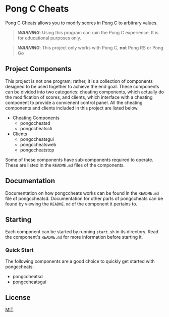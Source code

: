 # Pong C Cheats
Pong C Cheats allows you to modify scores in [Pong C](https://github.com/gltchitm/pong-c) to arbitrary values.

> ***WARNING***: Using this program can ruin the Pong C experience. It is for educational purposes only.

> ***WARNING***: This project only works with Pong C, **not** Pong RS or Pong Go

## Project Components
This project is not one program; rather, it is a collection of components designed to be used together to achieve the end goal. These components can be divided into two categories: cheating components, which actually do the modification of scores, and clients, which interface with a cheating component to provide a convienent control panel. All the cheating components and clients included in this project are listed below.

* Cheating Components
    + pongccheatsd
    + pongccheatscli
* Clients
    + pongccheatsgui
    + pongccheatsweb
    + pongccheatstcp

Some of these components have sub-components required to operate. These are listed in the `README.md` files of the components.

## Documentation
Documentation on how pongccheats works can be found in the `README.md` file of pongccheatsd. Documentation for other parts of pongccheats can be found by viewing the `README.md` of the component it pertains to.

## Starting
Each component can be started by running `start.sh` in its directory. Read the component's `README.md` for more information before starting it.

### Quick Start
The following components are a good choice to quickly get started with pongccheats:
* pongccheatsd
* pongccheatsgui

## License
[MIT](LICENSE)
